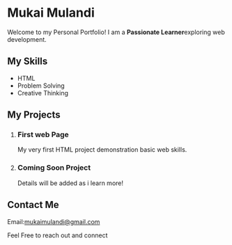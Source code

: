 <!DOCTYPE html>
<html lang="en">
    <head>
        <meta charset="UTF-8">
        <title>My Personal Portfolio</title>
        <link rel="stylesheet" href="style.css">
  </head>
  <body>
   <h1>Mukai Mulandi</h1> 
   <p>Welcome to my Personal Portfolio! I am a <strong>Passionate Learner</strong>exploring web development.</p>
   <h2>My Skills</h2>
   <ul class="skill-list">
    <li>HTML</li>
    <li>Problem Solving</li>
    <li>Creative Thinking</li>
   </ul>
   <div id="projects">
   <h2>My Projects</h2>
   <ol>
    <li>
        <h3>First web Page</h3>
        <p>My very first HTML project demonstration basic web skills.
        </p>
     </li>
     <li>
        <h3>Coming Soon Project</h3>
        <p>Details will be added as i learn more!</p>
     </li>
   </div>
   </ol>
   <h2>Contact Me</h2>
   <p>Email:<a href="mailto:mukaimulandi@gmail.com">mukaimulandi@gmail.com</a>
</p>
<p>Feel Free to reach out and connect</p>
  </body>
</html>

